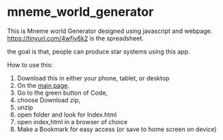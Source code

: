 # mneme_world_generator
This is Mneme world Generator designed using javascript and webpage. https://tinyurl.com/4wfjy6k2 is the spreadsheet. 

the goal is that, people can produce star systems using this app. 

How to use this: 
1. Download this in either your phone, tablet, or desktop
2. On the [main page](https://github.com/justinaquino/mneme_world_generator).
3. Go to the green button of Code, 
4. choose Download zip,
5. unzip 
6. open folder and look for Index.html
7. open index,html in a browser of choice
8. Make a Bookmark for easy access (or save to home screen on device)
